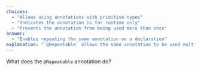 ```yaml
---
choices:
  - "Allows using annotations with primitive types"
  - "Indicates the annotation is for runtime only"
  - "Prevents the annotation from being used more than once"
answer:
  - "Enables repeating the same annotation on a declaration"
explanation: "`@Repeatable` allows the same annotation to be used multiple times on the same element, grouped by a container annotation."
---
```


What does the `@Repeatable` annotation do?
